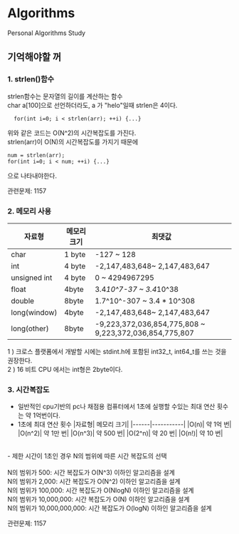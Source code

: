 # Algorithms

Personal Algorithms Study

## 기억해야할 꺼

### 1. strlen()함수

strlen함수는 문자열의 길이를 계산하는 함수<br>
char a[100]으로 선언하더라도, a 가 "helo"일때 strlen은 4이다.

```
  for(int i=0; i < strlen(arr); ++i) {...}
```
위와 같은 코드는 O(N^2)의 시간복잡도를 가진다.<br>
strlen(arr)이 O(N)의 시간복잡도를 가지기 때문에

```
num = strlen(arr);
for(int i=0; i < num; ++i) {...}
```
으로 나타내야한다.

관련문제: 1157

### 2. 메모리 사용

|자료형| 메모리 크기|최댓값|
|------|-----------|-----------------------|
|char| 1 byte| -127  ~ 128|  
|int| 4 byte| -2,147,483,648~ 2,147,483,647| 
|unsigned int| 4 byte| 0 ~ 4294967295|
|float|4byte| 3.4*10^7-37 ~ 3.4*10^38|
|double|8byte| 1.7^10^-307 ~ 3.4 * 10^308|
|long(window)|4byte|-2,147,483,648~ 2,147,483,647|
|long(other)|8byte|-9,223,372,036,854,775,808 ~ 9,223,372,036,854,775,807|


1 ) 크로스 플랫폼에서 개발할 시에는 stdint.h에 포함된 int32_t, int64_t를 쓰는 것을 권장한다. <br>
2 ) 16 비트 CPU 에서는 int형은 2byte이다.<br>

### 3. 시간복잡도<br>
- 일반적인 cpu기반의 pc나 채점용 컴퓨터에서 1초에 실행할 수있는 최대 연산 횟수는 약 1억번이다.<br>
- 1초에 최대 연산 횟수 
|자료형| 메모리 크기|
|------|-----------|
|O(n)| 약 1억 번| 
|O(n^2)| 약 1만 번|
|O(n^3)| 약 500 번|
|O(2^n)| 약 20 번|
|O(n!)| 약 10 번|
<br>
- 제한 시간이 1초인 경우 N의 범위에 따른 시간 복잡도의 선택<br>
<br>
N의 범위가 500: 시간 복잡도가 O(N^3) 이하인 알고리즘을 설계<br>
N의 범위가 2,000: 시간 복잡도가 O(N^2) 이하인 알고리즘을 설계<br>
N의 범위가 100,000: 시간 복잡도가 O(NlogN) 이하인 알고리즘을 설계<br>
N의 범위가 10,000,000: 시간 복잡도가 O(N) 이하인 알고리즘을 설계<br>
N의 범위가 10,000,000,000: 시간 복잡도가 O(logN) 이하인 알고리즘을 설계<br>







관련문졔: 1157


